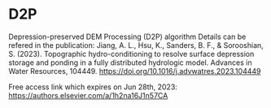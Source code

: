 # D2P
Depression-preserved DEM Processing (D2P) algorithm
Details can be refered in the publication:
Jiang, A. L., Hsu, K., Sanders, B. F., & Sorooshian, S. (2023). Topographic hydro-conditioning to resolve surface depression storage and ponding in a fully distributed hydrologic model. Advances in Water Resources, 104449. https://doi.org/10.1016/j.advwatres.2023.104449

Free access link which expires on Jun 28th, 2023:
https://authors.elsevier.com/a/1h2na16J1n57CA
